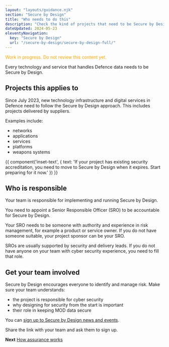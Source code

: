 ```yaml
---
layout: "layouts/guidance.njk"
section: "Secure by Design"
title: "Who needs to do this"
description: "Check the kind of projects that need to be Secure by Design and who in your team is responsible."
dateUpdated: 2024-05-23
eleventyNavigation:
  key: "Secure by Design"
  url: "/secure-by-design/secure-by-design-full/"
---
```


<span style="color:orange">
Work in progress. Do not review this content yet.
</span> 

Every technology and service that handles Defence data needs to be Secure by Design. 

## Projects this applies to

Since July 2023, new technology infrastructure and digital services in Defence need to follow the Secure by Design approach. This includes projects delivered by suppliers.

Examples include: 

- networks
- applications
- services
- platforms
- weapons systems

{{ component('inset-text', {
  text: 'If your project has existing security accreditation, you need to move to Secure by Design when it expires. Start preparing for it now.'
}) }}

## Who is responsible

Your team is responsible for implementing and running Secure by Design.

You need to appoint a Senior Responsible Officer (SRO) to be accountable for Secure by Design. 

Your SRO needs to be someone with authority and experience in risk management, for example a product or service owner. If you do not have someone suitable, your project sponsor can be your SRO.

SROs are usually supported by security and delivery leads. If you do not have anyone on your team with cyber security experience, you need to fill that role. 


## Get your team involved

Secure by Design encourages everyone to identify and manage risk. Make sure your team understands:

- the project is responsible for cyber security
- why designing for security from the start is important
- their role in keeping MOD data secure

You can [sign up to Secure by Design news and events](). 

Share the link with your team and ask them to sign up. 


**Next**
[How assurance works]()
